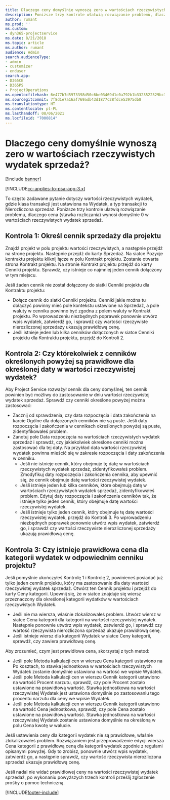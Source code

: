 ```yaml
---
title: Dlaczego ceny domyślnie wynoszą zero w wartościach rzeczywistych wydatek sprzedaż?
description: Poniższe trzy kontrole ułatwią rozwiązanie problemu, dlaczego cena wynosi domyślnie 0 w wartościach rzeczywistych wydatek sprzedaż.
author: rumant
ms.prod: ''
ms.custom:
- dyn365-projectservice
ms.date: 8/21/2018
ms.topic: article
ms.author: rumant
audience: Admin
search.audienceType:
- admin
- customizer
- enduser
search.app:
- D365CE
- D365PS
- ProjectOperations
ms.openlocfilehash: 6e477b7d5973398d50c6be03469d1c0a792b1b3323522329bc33cba755104968
ms.sourcegitcommit: 7f8d1e7a16af769adb43d1877c28fdce53975db8
ms.translationtype: HT
ms.contentlocale: pl-PL
ms.lasthandoff: 08/06/2021
ms.locfileid: "7000814"
---
```

# <a name="why-is-the-price-defaulting-to-zero-on-expense-sales-actuals"></a>Dlaczego ceny domyślnie wynoszą zero w wartościach rzeczywistych wydatek sprzedaż?

[!include [banner](../includes/psa-now-project-operations.md)]

[!INCLUDE[cc-applies-to-psa-app-3.x](../includes/cc-applies-to-psa-app-3x.md)]

To często zadawane pytanie dotyczy wartości rzeczywistych wydatek, gdzie klasa transakcji jest ustawiona na Wydatek, a typ transakcji to Nierozliczona sprzedaż. Poniższe trzy kontrole ułatwią rozwiązanie problemu, dlaczego cena (stawka rozliczania) wynosi domyślnie 0 w wartościach rzeczywistych wydatek sprzedaż.

## <a name="check-1-identify-the-sales-price-list-for-project"></a>Kontrola 1: Określ cennik sprzedaży dla projektu

Znajdź projekt w polu projektu wartości rzeczywistych, a następnie przejdź na stronę projektu. Następnie przejdź do karty Sprzedaż. Na siatce Pozycje kontraktu projektu kliknij łącze w polu Kontrakt projektu. Zostanie otwarta strona Kontrakt projektu. Na stronie Kontrakt projektu przejdź do karty Cenniki projektu. Sprawdź, czy istnieje co najmniej jeden cennik dołączony w tym miejscu.

Jeśli żaden cennik nie został dołączony do siatki Cenniki projektu dla Kontraktu projektu:

- Dołącz cennik do siatki Cenniki projektu. Cenniki jakie można tu dołączyć powinny mieć pole kontekstu ustawione na Sprzedaż, a pole waluty w cenniku powinno być zgodna z polem waluty w Kontrakt projektu. Po wprowadzeniu niezbędnych poprawek ponownie utwórz wpis wydatek, zatwierdź go, i sprawdź czy wartości rzeczywiste nierozliczonej sprzedaży ukazują prawidłową cenę.
- Jeśli istnieje jeden lub kilka cenników dołączonych w siatce Cenniki projektu dla Kontraktu projektu, przejdź do Kontroli 2.

## <a name="check-2-are-any-of-the-price-lists-identified-above-valid-for-the-specific-date-of-the-expense-actual"></a>Kontrola 2: Czy którekolwiek z cenników określonych powyżej są prawidłowe dla określonej daty w wartości rzeczywistej wydatek?

Aby Project Service rozważył cennik dla ceny domyślnej, ten cennik powinien być możliwy do zastosowanie w dniu wartości rzeczywistej wydatek sprzedaż. Sprawdź czy cenniki określone powyżej można zastosować:

- Zacznij od sprawdzenia, czy data rozpoczęcia i data zakończenia na karcie Ogólne dla dołączonych cenników nie są puste. Jeśli daty rozpoczęcia i zakończenia w cennikach określonych powyżej są puste, zidentyfikowałeś problem. 
- Zanotuj pole Data rozpoczęcia na wartościach rzeczywistych wydatek sprzedaż i sprawdź, czy jakiekolwiek określone cenniki można zastosować dla tej daty. Na przykład data wartości rzeczywistej wydatek powinna mieścić się w zakresie rozpoczęcia i daty zakończenia w cenniku. 
    - Jeśli nie istnieje cennik, który obejmuje tę datę w wartościach rzeczywistych wydatek sprzedaż, zidentyfikowałeś problem. Zmodyfikuj daty rozpoczęcia i zakończenia cennika, aby upewnić się, że cennik obejmuje datę wartości rzeczywistej wydatek. 
    - Jeśli istnieje jeden lub kilka cenników, które obejmują datę w wartościach rzeczywistych wydatek sprzedaż, zidentyfikowałeś problem. Edytuj daty rozpoczęcia i zakończenia cenników tak, że istnieje tylko jeden cennik, który obejmuje datę wartości rzeczywistej wydatek. 
    - Jeśli istnieje tylko jeden cennik, który obejmuje tę datę wartości rzeczywistej wydatek, przejdź do Kontroli 3.
Po wprowadzeniu niezbędnych poprawek ponownie utwórz wpis wydatek, zatwierdź go, i sprawdź czy wartości rzeczywiste nierozliczonej sprzedaży ukazują prawidłową cenę.

## <a name="check-3-is-there-a-valid-price-for-the-expense-category-in-the-applicable-project-price-list"></a>Kontrola 3: Czy istnieje prawidłowa cena dla kategorii wydatek w odpowiednim cenniku projektu? 

Jeśli pomyślnie ukończyłeś Kontrolę 1 i Kontrolę 2, powinieneś posiadać już tylko jeden cennik projektu, który ma zastosowanie dla daty wartości rzeczywistej wydatek sprzedaż. Otwórz ten Cennik projektu i przejdź do karty Ceny kategorii. Upewnij się, że w siatce znajduje się wiersz przeznaczony dla określonej kategorii wydatków w wartościach rzeczywistych Wydatek.
 
- Jeśli nie ma wiersza, właśnie zlokalizowałeś problem. Utwórz wiersz w siatce Cena kategorii dla kategorii na wartości rzeczywistej wydatek. Następnie ponownie utwórz wpis wydatek, zatwierdź go, i sprawdź czy wartość rzeczywista nierozliczona sprzedaż ukazuje prawidłową cenę. 
- Jeśli istnieje wiersz dla kategorii Wydatek w siatce Ceny kategorii, sprawdź, czy zawiera prawidłową cenę.

Aby zrozumieć, czym jest prawidłowa cena, skorzystaj z tych metod:

- Jeśli pole Metoda kalkulacji cen w wierszu Cena kategorii ustawiono na Po kosztach, to stawka jednostkowa w wartościach rzeczywistych Wydatek zostanie domyślnie ustawiona na wartość we wpisie Wydatek.
- Jeśli pole Metoda kalkulacji cen w wierszu Cennik kategorii ustawiono na wartość Procent narzutu, sprawdź, czy pole Procent zostało ustawione na prawidłową wartość. Stawka jednostkowa na wartości rzeczywistej Wydatek jest ustawiona domyślnie po zastosowaniu tego procentu narzutu dla ceny we wpisie Wydatek.
- Jeśli pole Metoda kalkulacji cen w wierszu Cennik kategorii ustawiono na wartość Cena jednostkowa, sprawdź, czy pole Cena zostało ustawione na prawidłową wartość. Stawka jednostkowa na wartości rzeczywistej Wydatek zostanie ustawiona domyślnie na określoną w polu Cena kwotę w walucie.

Jeśli ustawienia ceny dla kategorii wydatek nie są prawidłowe, właśnie zlokalizowałeś problem. Rozwiązaniem jest przeprowadzenie edycji wiersza Cena kategorii z prawidłową ceną dla kategorii wydatek zgodnie z regułami opisanymi powyżej. Gdy to zrobisz, ponownie utwórz wpis wydatek, zatwierdź go, a następnie sprawdź, czy wartość rzeczywista nierozliczona sprzedaż ukazuje prawidłową cenę.

Jeśli nadal nie widać prawidłowej ceny na wartości rzeczywistej wydatek sprzedaż, po wykonaniu powyższych trzech kontroli prześlij zgłoszenie prośby o pomoc techniczną.




[!INCLUDE[footer-include](../includes/footer-banner.md)]